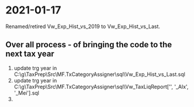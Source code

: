 ﻿# 2021-01-17
  Renamed/retired Vw_Exp_Hist_vs_2019 to Vw_Exp_Hist_vs_Last.

 ## Over all process - of bringing the code to the next tax year
  1. update trg year in C:\g\TaxPrep\Src\MF.TxCategoryAssigner\sql\Vw_Exp_Hist_vs_Last.sql
  2. update trg year in C:\g\TaxPrep\Src\MF.TxCategoryAssigner\sql\Vw_TaxLiqReport['', '_Alx', '_Mei'].sql
  3. 
